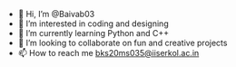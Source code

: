 - 👋 Hi, I’m @Baivab03
- 👀 I’m interested in coding and designing
- 🌱 I’m currently learning Python and C++
- 💞️ I’m looking to collaborate on fun and creative projects
- 📫 How to reach me bks20ms035@iiserkol.ac.in

<!---
Baivab03/Baivab03 is a ✨ special ✨ repository because its `README.md` (this file) appears on your GitHub profile.
You can click the Preview link to take a look at your changes.
--->

